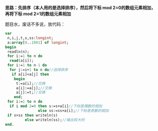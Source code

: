 **思路：先排序（本人用的是选择排序），然后将下标 mod 2=0的数组元素相加，再将下标 mod 2=1的数组元素相加**

题目水，废话不多说，放代码：
```pascal
var
 n,i,j,t,s,ss:longint;
 a:array[0..1001] of longint;
begin
 readln(n);
 for i:=1 to n do
  read(a[i]);
 for i:=1 to n-1 do
  for j:=i+1 to n do//选择排序
   if a[i]<a[j] then
    begin
     t:=a[i];//交换
     a[i]:=a[j];//交换
     a[j]:=t;//交换
    end;
 for i:=1 to n do
  if i mod 2=0 then s:=s+a[i]//下标是偶数的相加
               else ss:=ss+a[i];//下标是奇数的相加
 if s>ss then writeln(s)
         else writeln(ss);//输出较大的
end.
```